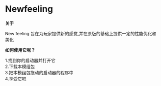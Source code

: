# Newfeeling
**关于**  

New feeling 旨在为玩家提供新的感觉,并在原版的基础上提供一定的性能优化和美化  

**如何使用它呢？**  

1.找到你的启动器并打开它  
2.下载本模组包  
3.把本模组包拖动的启动器的程序中  
4.享受它吧
